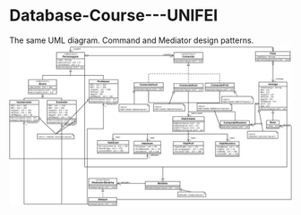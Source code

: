 # Database-Course---UNIFEI
The same UML diagram. Command and Mediator design patterns.
![UML](RPG-Universidade_UML.jpeg)
